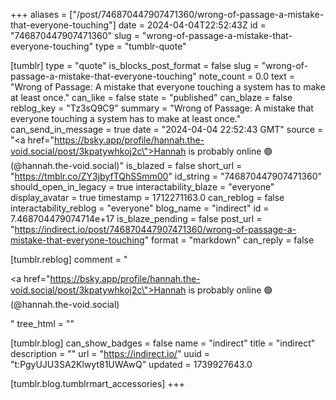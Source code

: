 +++
aliases = ["/post/746870447907471360/wrong-of-passage-a-mistake-that-everyone-touching"]
date = 2024-04-04T22:52:43Z
id = "746870447907471360"
slug = "wrong-of-passage-a-mistake-that-everyone-touching"
type = "tumblr-quote"

[tumblr]
type = "quote"
is_blocks_post_format = false
slug = "wrong-of-passage-a-mistake-that-everyone-touching"
note_count = 0.0
text = "Wrong of Passage: A mistake that everyone touching a system has to make at least once."
can_like = false
state = "published"
can_blaze = false
reblog_key = "Tz3sQ9C9"
summary = "Wrong of Passage: A mistake that everyone touching a system has to make at least once."
can_send_in_message = true
date = "2024-04-04 22:52:43 GMT"
source = "<a href=\"https://bsky.app/profile/hannah.the-void.social/post/3kpatywhkoj2c\">Hannah is probably online 🟢 (@hannah.the-void.social)</a>"
is_blazed = false
short_url = "https://tmblr.co/ZY3jbyfTQhSSmm00"
id_string = "746870447907471360"
should_open_in_legacy = true
interactability_blaze = "everyone"
display_avatar = true
timestamp = 1712271163.0
can_reblog = false
interactability_reblog = "everyone"
blog_name = "indirect"
id = 7.468704479074714e+17
is_blaze_pending = false
post_url = "https://indirect.io/post/746870447907471360/wrong-of-passage-a-mistake-that-everyone-touching"
format = "markdown"
can_reply = false

[tumblr.reblog]
comment = "<p><a href=\"https://bsky.app/profile/hannah.the-void.social/post/3kpatywhkoj2c\">Hannah is probably online 🟢 (@hannah.the-void.social)</a></p>"
tree_html = ""

[tumblr.blog]
can_show_badges = false
name = "indirect"
title = "indirect"
description = ""
url = "https://indirect.io/"
uuid = "t:PgyUJU3SA2Klwyt81UWAwQ"
updated = 1739927643.0

[tumblr.blog.tumblrmart_accessories]
+++
